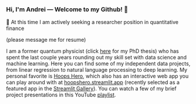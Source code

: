 ### Hi, I'm Andrei — Welcome to my Github! 👋

📌 At this time I am actively seeking a researcher position in quantitative finance   

(please message me for resume)

I am a former quantum physicist (click [here](https://dash.harvard.edu/handle/1/41121324) for my PhD thesis) who has spent the last couple years rounding out my skill set with data science and machine learning.   Here you can find some of my independent data projects, from linear regression to natural language processing to deep learning.  My personal favorite is [Hoops Hero](https://github.com/andreilevin/HoopsHero#hoops-hero), which also has an interactive web app you can play around with at [hoopshero.streamlit.app](https://hoopshero.streamlit.app) (recently selected as a featured app in the [Streamlit Gallery](https://streamlit.io/gallery?category=sports-fun)).  You can watch a few of my brief project presentations in this YouTube [playlist](https://www.youtube.com/playlist?list=PLp0KPsix0c83NVM9DUZZZ6CvinG6qOK0M).


<!--
**andreilevin/andreilevin** is a ✨ _special_ ✨ repository because its `README.md` (this file) appears on your GitHub profile.

Here are some ideas to get you started:

- 🔭 I’m currently working on ...
- 🌱 I’m currently learning ...
- 👯 I’m looking to collaborate on ...
- 🤔 I’m looking for help with ...
- 💬 Ask me about ...
- 📫 How to reach me: ...
- 😄 Pronouns: ...
- ⚡ Fun fact: ...
-->
